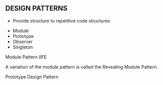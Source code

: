 ## DESIGN PATTERNS
* Provide structure to repetitive code structures

- Module
- Prototype
- Observer
- Singleton


Module Pattern
  IIFE

  A variation of the module pattern is called the Revealing Module Pattern.


  Prototype Design Pattern

  
